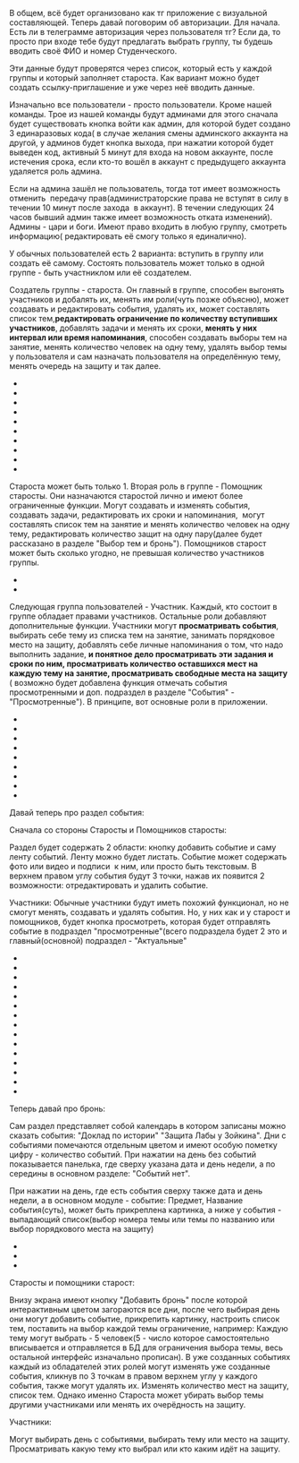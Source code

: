 В общем, всё будет организовано как тг приложение с визуальной составляющей. Теперь давай поговорим об авторизации. Для начала. Есть ли в телеграмме авторизация через пользователя тг? Если да, то просто при входе тебе будут предлагать выбрать группу, ты будешь вводить своё ФИО и номер Студенческого. 

Эти данные будут проверятся через список, который есть у каждой группы и который заполняет староста. Как вариант можно будет создать ссылку-приглашение и уже через неё вводить данные. 

Изначально все пользователи - просто пользователи. Кроме нашей команды. Трое из нашей команды будут админами для этого сначала будет существовать кнопка войти как админ, для которой будет создано 3 единаразовых кода( в случае желания смены админского аккаунта на другой, у админов будет кнопка выхода, при нажатии которой будет выведен код, активный 5 минут для входа на новом аккаунте, после истечения срока, если кто-то вошёл в аккаунт с предыдущего аккаунта удаляется роль админа. 

Если на админа зашёл не пользователь, тогда тот имеет возможность отменить  передачу прав(администраторские права не вступят в силу в течении 10 минут после захода  в аккаунт). В течении следующих 24 часов бывший админ также имеет возможность отката изменений). Админы - цари и боги. Имеют право входить в любую группу, смотреть информацию( редактировать её смогу только я единалично).

У обычных пользователей есть 2 варианта: вступить в группу или создать её самому. Состоять пользователь может только в одной группе - быть участниклом или её создателем. 

Создатель группы - староста. Он главный в группе, способен выгонять участников и добалять их, менять им роли(чуть позже объясню), может создавать и редактировать события, удалять их, может составлять список тем,**редактировать ограничение по количеству вступивших участников**, добавлять задачи и менять их сроки, **менять у них интервал или время напоминания**, способен создавать выборы тем на занятие, менять количество человек на одну тему, удалять выбор темы у пользователя и сам назначать пользователя на определённую тему, менять очередь на защиту и так далее. 

-
-
-
-
-
-
-
-
-
-

Староста может быть только 1. Вторая роль в группе - Помощник старосты. Они назначаются старостой лично и имеют более ограниченные функции. Могут создавать и изменять события, создавать задачи, редактировать их сроки и напоминания,  могут составлять список тем на занятие и менять количество человек на одну тему, редактировать количество защит на одну пару(далее будет рассказано в разделе "Выбор тем и бронь"). Помощников старост может быть сколько угодно, не превышая количество участников группы.  

-
-

Следующая группа пользователей - Участник. Каждый, кто состоит в группе обладает правами участников. Остальные роли добавляют дополнительные функции. Участники могут **просматривать события**, выбирать себе тему из списка тем на занятие, занимать порядковое место на защиту, добавлять себе личные напоминания о том, что надо выполнить задание, **и понятное дело просматривать эти задания и сроки по ним, просматривать количество оставшихся мест на каждую тему на занятие, просматривать свободные места на защиту** ( возможно будет добавлена функция отмечать события просмотренными и доп. подраздел в разделе "События" - "Просмотренные"). В принципе, вот основные роли в приложении.

-
-
-
-
-
-
-
-
-

Давай теперь про раздел события:

Cначала со стороны Старосты и Помощников старосты:

Раздел будет содержать 2 области: кнопку добавить событие и саму ленту событий. Ленту можно будет листать. Событие может содержать фото или видео и подписи  к ним, или просто быть текстовым. В верхнем правом углу события будут 3 точки, нажав их появится 2 возможности: отредактировать и удалить событие.

Участники: Обычные участники будут иметь похожий функционал, но не смогут менять, создавать и удалять события. Но, у них как и у старост и помощников, будет кнопка просмотреть, которая будет отправлять событие в подраздел "просмотренные"(всего подраздела будет 2 это и главный(основной) подраздел - "Актуальные"

-
-
-
-
-
-
-
-
-
-
-
-
-
-
-


Теперь давай про бронь:

Сам раздел представляет собой календарь в котором записаны можно сказать события: "Доклад по истории" "Защита Лабы у Зойкина". Дни с событиями помечаются отдельным цветом и имеют особую пометку цифру - количество событий. При нажатии на день без событий показывается панелька, где сверху указана дата и день недели, а по середины в основном разделе: "Событий нет".

При нажатии на день, где есть события сверху также дата и день недели, а в основном модуле - событие: Предмет, Название события(суть), может быть прикреплена картинка, а ниже у события - выпадающий список(выбор номера темы или темы по названию или выбор порядкового места на защиту)

-
-
-

Старосты и помощники старост:

Внизу экрана имеют кнопку "Добавить бронь" после которой интерактивным цветом загораются все дни, после чего выбирая день они могут добавить событие, прикрепить картинку, настроить список тем, поставить на выбор каждой темы ограничение, например: Каждую тему могут выбрать - 5 человек(5 - число которое самостоятельно вписывается и отправляется в БД для ограничения выбора темы, весь остальной интерфейс изначально прописан). В уже созданных событиях каждый из обладателей этих ролей могут изменять уже созданные события, кликнув по 3 точкам в правом верхнем углу у каждого события, также могут удалять их. Изменять количество мест на защиту, список тем. Однако именно Староста может убирать выбор темы другими участниками или менять их очерёдность на защиту.

Участники:

Могут выбирать день с событиями, выбирать тему или место на защиту. Просматривать какую тему кто выбрал или кто каким идёт на защиту.